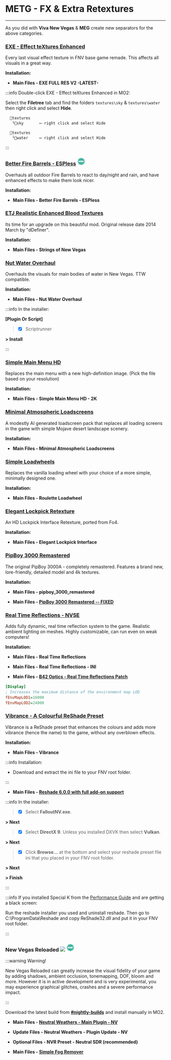 # METG - FX & Extra Retextures

---

As you did with **Viva New Vegas** & **MEG** create new separators for the above categories.

### [EXE - Effect teXtures Enhanced](https://www.nexusmods.com/newvegas/mods/62989)

Every last visual effect texture in FNV base game remade. This affects all visuals in a great way. 

**Installation:**

- **Main Files - EXE FULL RES V2 -LATEST-**

:::info Double-click EXE - Effect teXtures Enhanced in MO2:

Select the **Filetree** tab and find the folders `textures\sky` & `textures\water` then right click and select **Hide**.

```
  📁textures 
   └📁sky       ⟵ right click and select Hide
```
```
  📁textures 
   └📁water     ⟵ right click and select Hide
```

:::


### [Better Fire Barrels - ESPless](https://www.nexusmods.com/newvegas/mods/84599) ![](../static/img/New.png)

Overhauls all outdoor Fire Barrels to react to day/night and rain, and have enhanced effects to make them look nicer.  

**Installation:**

- **Main Files - Better Fire Barrels - ESPless**


### [ETJ Realistic Enhanced Blood Textures](https://www.nexusmods.com/newvegas/mods/76113)

Its time for an upgrade on this beautiful mod. Original release date 2014 March by "dDefiner".

**Installation:**

- **Main Files - Strings of New Vegas**


### [Nut Water Overhaul](https://www.nexusmods.com/newvegas/mods/75995)

Overhauls the visuals for main bodies of water in New Vegas. TTW compatible. 

**Installation:**

- **Main Files - Nut Water Overhaul**

:::info In the installer:

**[Plugin Or Script]**

> - [x] Scriptrunner

**> Install**

:::


### [Simple Main Menu HD](https://www.nexusmods.com/newvegas/mods/64931)

Replaces the main menu with a new high-definition image. (Pick the file based on your resolution)

**Installation:**

- **Main Files - Simple Main Menu HD - 2K**


### [Minimal Atmospheric Loadscreens](https://www.nexusmods.com/newvegas/mods/82586)

A modestly AI generated loadscreen pack that replaces all loading screens in the game with simple Mojave desert landscape scenery. 

**Installation:**

- **Main Files - Minimal Atmospheric Loadscreens**


### [Simple Loadwheels](https://www.nexusmods.com/newvegas/mods/78974)

Replaces the vanilla loading wheel with your choice of a more simple, minimally designed one.

**Installation:**

- **Main Files - Roulette Loadwheel**


### [Elegant Lockpick Retexture](https://www.nexusmods.com/newvegas/mods/75670)

An HD Lockpick Interface Retexture, ported from Fo4. 

**Installation:**

- **Main Files - Elegant Lockpick Interface**


### [PipBoy 3000 Remastered](https://www.nexusmods.com/newvegas/mods/64175)

The original PipBoy 3000A - completely remastered. Features a brand new, lore-friendly, detailed model and 4k textures.

**Installation:**

- **Main Files - pipboy_3000_remastered**

- **Main Files - [PipBoy 3000 Remastered -- FIXED](https://www.nexusmods.com/newvegas/mods/79205?tab=files)**


### [Real Time Reflections - NVSE](https://www.nexusmods.com/newvegas/mods/82343)

Adds fully dynamic, real time reflection system to the game. Realistic ambient lighting on meshes. Highly customizable, can run even on weak computers! 

**Installation:**

- **Main Files - Real Time Reflections**

- **Main Files - Real Time Reflections - INI**

- **Main Files - [B42 Optics - Real Time Reflections Patch](https://www.nexusmods.com/newvegas/mods/82466?tab=files)**

```ini title="To increase LOD Draw Distance add these settings to your falloutcustom.ini:" showLineNumbers
[Display]
; Increases the maximum distance of the environment map LOD
fEnvMapLOD1=16000
fEnvMapLOD2=24000
```


### [Vibrance - A Colourful ReShade Preset](https://www.nexusmods.com/newvegas/mods/76715)

Vibrance is a ReShade preset that enhances the colours and adds more vibrance (hence the name) to the game, without any overblown effects.

**Installation:**

- **Main Files - Vibrance**

:::info Installation:

- Download and extract the ini file to your FNV root folder.

:::

- **Main Files - [Reshade 6.0.0 with full add-on support](https://reshade.me/#download)**

:::info In the installer:

> - [x]  Select **FalloutNV.exe**.

**> Next**

> - [x]  Select **DirectX 9**. Unless you installed DXVK then select **Vulkan**.

**> Next**

> - [x]  Click **Browse...** at the bottom and select your reshade preset file ini that you placed in your FNV root folder.

**> Next**

**> Finish**

:::

:::info If you installed Special K from the [Performance Guide](https://performance.moddinglinked.com/falloutnv.html#RecommendedLimiters) and are getting a black screen:

Run the reshade installer you used and uninstall reshade. Then go to C:\ProgramData\Reshade and copy ReShade32.dll and put it in your FNV root folder.

:::

### New Vegas Reloaded ![](../static/img/Performance.png) ![](../static/img/New.png) 

:::warning Warning!

New Vegas Reloaded can greatly increase the visual fidelity of your game by adding shadows, ambient occlusion, tonemapping, DOF, bloom and more. However it is in active development and is very experimental, you may experience graphical glitches, crashes and a severe performance impact.

:::

Download the latest build from **[#nightly-builds](https://discord.gg/MCKGakNzmp)** and install manually in MO2.

- **Main Files - [Neutral Weathers - Main Plugin - NV](https://www.nexusmods.com/newvegas/mods/83820?tab=files)**

- **Update Files - Neutral Weathers - Plugin Update - NV** 

- **Optional Files - NVR Preset - Neutral SDR (recommended)** 

- **Main Files - [Simple Fog Remover](https://www.nexusmods.com/newvegas/mods/77735?tab=files)**

